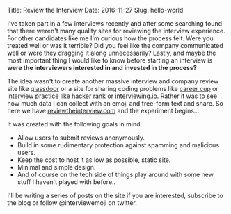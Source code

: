 Title: Review the Interview
Date: 2016-11-27
Slug: hello-world


I've taken part in a few interviews recently and after some searching found that there weren't many quality sites for reviewing the interview experience.
For other candidates like me I'm curious how the process felt. Were you treated well or was it terrible? Did you feel like the company communicated well or were they dragging it along unnecessarily?
Lastly, and maybe the most important thing I would like to know before starting an interview is **were the interviewers interested in and invested in the process?**

The idea wasn't to create another massive interview and company review site like [glassdoor](https://glassdoor.com) or a site for sharing coding problems like
[career cup](https://careercup.com) or interview practice like [hacker rank](https://hackerrank.com) or [interviewing.io](https://interviewing.io). Rather it
was to see how much data I can collect with an emoji and free-form text and share.
So here we have [reviewtheinterview.com](https://reviewtheinterview.com) and the experiment begins...

It was created with the following goals in mind:

* Allow users to submit reviews anonymously.
* Build in some rudimentary protection against spamming and malicious users.
* Keep the cost to host it as low as possible, static site.
* Minimal and simple design.
* And of course on the tech side of things play around with some new stuff I haven't played with before..

I'll be writing a series of posts on the site if you are interested, subscribe to the blog or follow @interviewemoji on twitter.

